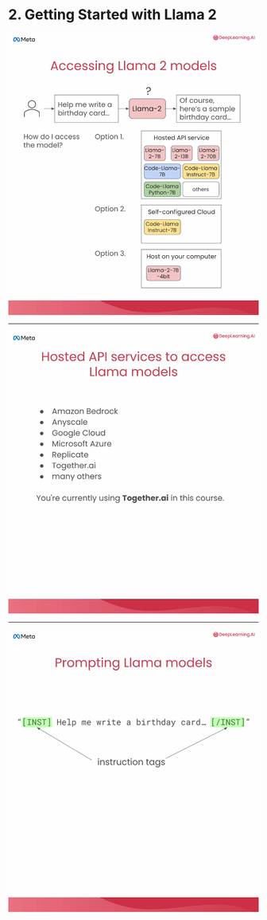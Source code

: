 # 2. Getting Started with Llama 2

![](Slides/videoframe_170037.png)

---

![](Slides/videoframe_187251.png)

---

![](Slides/videoframe_215372.png)
